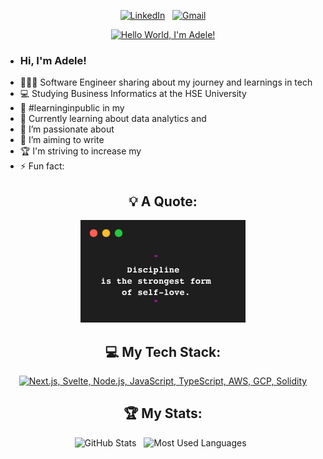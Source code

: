 <div align="center">

[![LinkedIn](https://skillicons.dev/icons?i=linkedin)](https://www.linkedin.com/in/adeleaidin/) &nbsp;
[![Gmail](https://skillicons.dev/icons?i=gmail)](mailto:aidin.kyzy.adelya@gmail.com?subject=Hello%20Adele,%20From%20Github)

[![Hello World, I'm Adele!](assets/header.gif)](https://github.com/adeleaidin)

</div>

- ### Hi, I'm Adele!
- 👩🏻‍💻 Software Engineer sharing about my journey and learnings in tech<br/>
- 💻 Studying Business Informatics at the HSE University<br/>
- 🔮 #learninginpublic in my <!--[digital garden](https://magdelinehuang.com/)<br/>-->
- 🐬 Currently learning about data analytics and <!--[dataviz](https://pudding.cool/2018/08/pockets/)!<br/>-->
- 🌱 I’m passionate about 
- 📝 I’m aiming to write <!--**one article per week** starting from November 2023.-->
- 🏆 I'm striving to increase my <!--[GitHub stats rating](#🏆-my-stats) by contributing to [open source](https://opensource.com/resources/what-open-source).-->
- ⚡ Fun fact: <!--I read books, play the piano, and sleep with my dog!-->

<div align="center">

## 💡 A Quote:

![Custom Quote](https://github.com/adeleaidin/adeleaidin/blob/main/carbon-2.png?raw=true)

## 💻 My Tech Stack:

[![Next.js, Svelte, Node.js, JavaScript, TypeScript, AWS, GCP, Solidity](https://skillicons.dev/icons?i=next,svelte,nodejs,js,ts,aws,gcp,solidity)](https://skillicons.dev)

<!--
## 📖 Read My Blogs:

<p>
    <a target="_blank"href="https://dev.to/kshyun28"><img alt="dev.to" src="https://img.shields.io/badge/dev.to-0A0A0A?style=for-the-badge&logo=dev.to&logoColor=white" /></a>&nbsp;&nbsp;
    <a target="_blank"href="https://kshyun28.hashnode.dev/"><img alt="Hashnode" src="https://img.shields.io/badge/Hashnode-2962FF?style=for-the-badge&logo=hashnode&logoColor=white" /></a>&nbsp;&nbsp;
    <a target="_blank"href="https://medium.com/@kshyun28"><img alt="Medium" src="https://img.shields.io/badge/Medium-12100E?style=for-the-badge&logo=medium&logoColor=white" /></a>&nbsp;&nbsp;
</p>
-->

## 🏆 My Stats:

<p>
    <img height=175 alt="GitHub Stats" src="https://github-readme-stats.vercel.app/api?username=adeleaidin&show_icons=true&count_private=true&theme=dark" />&nbsp;&nbsp;
    <img height=175 alt="Most Used Languages" src="https://github-readme-stats.vercel.app/api/top-langs/?username=adeleaidin&layout=compact&theme=dark" />&nbsp;&nbsp;
</p>
